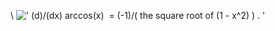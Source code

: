 \\
![' (d)/(dx) arccos(x)  = (-1)/( the square root of (1 - x\^2) ) . '](../dictionary/equation_images/3861.1..png)
